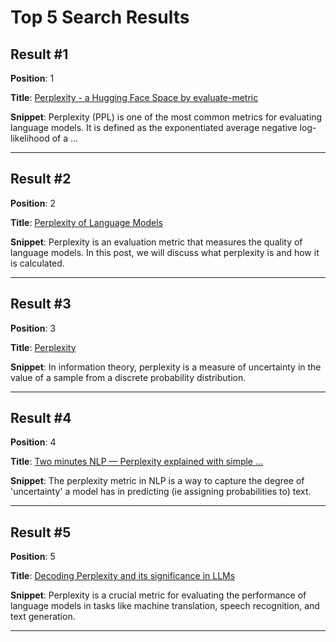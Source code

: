 # Top 5 Search Results

## Result #1
**Position**: 1

**Title**: [Perplexity - a Hugging Face Space by evaluate-metric](https://huggingface.co/spaces/evaluate-metric/perplexity)

**Snippet**: Perplexity (PPL) is one of the most common metrics for evaluating language models. It is defined as the exponentiated average negative log-likelihood of a ...

----------------------------------------------------------------------------------------------------

## Result #2
**Position**: 2

**Title**: [Perplexity of Language Models](https://medium.com/@priyankads/perplexity-of-language-models-41160427ed72)

**Snippet**: Perplexity is an evaluation metric that measures the quality of language models. In this post, we will discuss what perplexity is and how it is calculated.

----------------------------------------------------------------------------------------------------

## Result #3
**Position**: 3

**Title**: [Perplexity](https://en.wikipedia.org/wiki/Perplexity)

**Snippet**: In information theory, perplexity is a measure of uncertainty in the value of a sample from a discrete probability distribution.

----------------------------------------------------------------------------------------------------

## Result #4
**Position**: 4

**Title**: [Two minutes NLP — Perplexity explained with simple ...](https://medium.com/nlplanet/two-minutes-nlp-perplexity-explained-with-simple-probabilities-6cdc46884584)

**Snippet**: The perplexity metric in NLP is a way to capture the degree of 'uncertainty' a model has in predicting (ie assigning probabilities to) text.

----------------------------------------------------------------------------------------------------

## Result #5
**Position**: 5

**Title**: [Decoding Perplexity and its significance in LLMs](https://blog.uptrain.ai/decoding-perplexity-and-its-significance-in-llms/)

**Snippet**: Perplexity is a crucial metric for evaluating the performance of language models in tasks like machine translation, speech recognition, and text generation.

----------------------------------------------------------------------------------------------------

